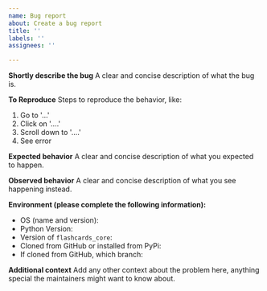 ```yaml
---
name: Bug report
about: Create a bug report
title: ''
labels: ''
assignees: ''

---
```


**Shortly describe the bug**
A clear and concise description of what the bug is.

**To Reproduce**
Steps to reproduce the behavior, like:
1. Go to '...'
2. Click on '....'
3. Scroll down to '....'
4. See error

**Expected behavior**
A clear and concise description of what you expected to happen.

**Observed behavior**
A clear and concise description of what you see happening instead.

**Environment (please complete the following information):**
 - OS (name and version): 
 - Python Version:
 - Version of `flashcards_core`:
 - Cloned from GitHub or installed from PyPi:
 - If cloned from GitHub, which branch:

**Additional context**
Add any other context about the problem here, anything special the maintainers might want to know about.
